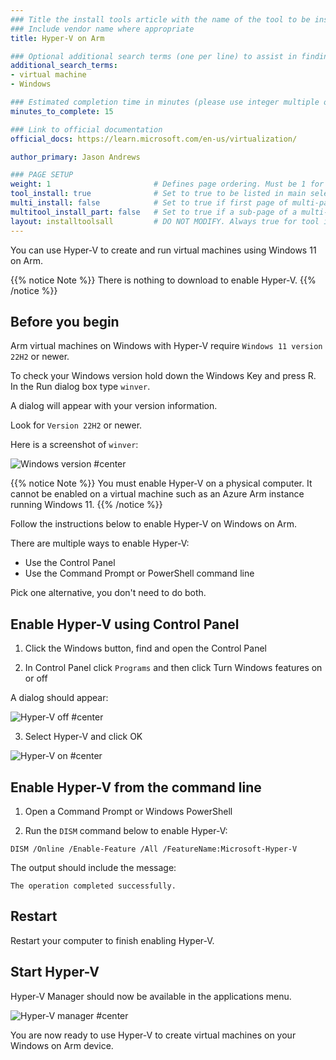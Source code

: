 ```yaml
---
### Title the install tools article with the name of the tool to be installed
### Include vendor name where appropriate
title: Hyper-V on Arm

### Optional additional search terms (one per line) to assist in finding the article
additional_search_terms:
- virtual machine
- Windows

### Estimated completion time in minutes (please use integer multiple of 5)
minutes_to_complete: 15

### Link to official documentation
official_docs: https://learn.microsoft.com/en-us/virtualization/

author_primary: Jason Andrews

### PAGE SETUP
weight: 1                       # Defines page ordering. Must be 1 for first (or only) page.
tool_install: true              # Set to true to be listed in main selection page, else false
multi_install: false            # Set to true if first page of multi-page article, else false
multitool_install_part: false   # Set to true if a sub-page of a multi-page article, else false
layout: installtoolsall         # DO NOT MODIFY. Always true for tool install articles
---
```


You can use Hyper-V to create and run virtual machines using Windows 11 on Arm. 

{{% notice Note %}}
There is nothing to download to enable Hyper-V.
{{% /notice %}}

## Before you begin

Arm virtual machines on Windows with Hyper-V require `Windows 11 version 22H2` or newer. 

To check your Windows version hold down the Windows Key and press R. In the Run dialog box type `winver`.

A dialog will appear with your version information. 

Look for `Version 22H2` or newer. 

Here is a screenshot of `winver`:

![Windows version #center](/install-guides/_images/winver.png)


{{% notice Note %}}
You must enable Hyper-V on a physical computer. It cannot be enabled on a virtual machine such as an Azure Arm instance running Windows 11. 
{{% /notice %}}

Follow the instructions below to enable Hyper-V on Windows on Arm. 

There are multiple ways to enable Hyper-V:
- Use the Control Panel 
- Use the Command Prompt or PowerShell command line

Pick one alternative, you don't need to do both.

## Enable Hyper-V using Control Panel

1. Click the Windows button, find and open the Control Panel 

2. In Control Panel click `Programs` and then click Turn Windows features on or off

A dialog should appear:

![Hyper-V off #center](/install-guides/_images/hyper-v-1.png)

3. Select Hyper-V and click OK

![Hyper-V on #center](/install-guides/_images/hyper-v-2.png)

## Enable Hyper-V from the command line

1. Open a Command Prompt or Windows PowerShell

2. Run the `DISM` command below to enable Hyper-V:

```console
DISM /Online /Enable-Feature /All /FeatureName:Microsoft-Hyper-V
```

The output should include the message:

```output
The operation completed successfully.
```

## Restart 

Restart your computer to finish enabling Hyper-V.


## Start Hyper-V

Hyper-V Manager should now be available in the applications menu.

![Hyper-V manager #center](/install-guides/_images/hyper-v-manager.png)

You are now ready to use Hyper-V to create virtual machines on your Windows on Arm device. 
